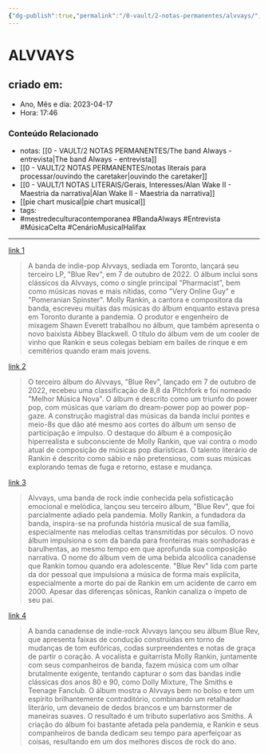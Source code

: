 ```yaml
---
{"dg-publish":true,"permalink":"/0-vault/2-notas-permanentes/alvvays/","tags":["permanente","mestredeculturacontemporanea","BandaAlways","Entrevista","MúsicaCelta","CenárioMusicalHalifax"],"dgHomeLink":true,"dgShowLocalGraph":true,"dgShowFileTree":true,"dgEnableSearch":true,"noteIcon":""}
---
```


# ALVVAYS

## criado em: 
-  Ano, Mês e dia: 2023-04-17
- Hora: 17:46

### Conteúdo Relacionado
- notas: [[0 - VAULT/2 NOTAS PERMANENTES/The band Always - entrevista\|The band Always - entrevista]]
- [[0 - VAULT/2 NOTAS PERMANENTES/notas literais para processar/ouvindo the caretaker\|ouvindo the caretaker]]
- [[0 - VAULT/1 NOTAS LITERAIS/Gerais, Interesses/Alan Wake II - Maestria da narrativa\|Alan Wake II - Maestria da narrativa]]
- [[pie chart musical\|pie chart musical]]
- tags:
- #mestredeculturacontemporanea
#BandaAlways
#Entrevista
#MúsicaCelta
#CenárioMusicalHalifax


---

[link 1](https://www.rollingstone.com/music/music-features/alvvays-blue-rev-1369303/)

> A banda de indie-pop Alvvays, sediada em Toronto, lançará seu terceiro LP, "Blue Rev", em 7 de outubro de 2022. O álbum inclui sons clássicos da Alvvays, como o single principal "Pharmacist", bem como músicas novas e mais nítidas, como "Very Online Guy" e "Pomeranian Spinster". Molly Rankin, a cantora e compositora da banda, escreveu muitas das músicas do álbum enquanto estava presa em Toronto durante a pandemia. O produtor e engenheiro de mixagem Shawn Everett trabalhou no álbum, que também apresenta o novo baixista Abbey Blackwell. O título do álbum vem de um cooler de vinho que Rankin e seus colegas bebiam em bailes de rinque e em cemitérios quando eram mais jovens.


[link 2](https://pitchfork.com/reviews/albums/alvvays-blue-rev/)

> O terceiro álbum do Alvvays, "Blue Rev", lançado em 7 de outubro de 2022, recebeu uma classificação de 8,8 da Pitchfork e foi nomeado "Melhor Música Nova". O álbum é descrito como um triunfo do power pop, com músicas que variam do dream-power pop ao power pop-gaze. A construção magistral das músicas da banda inclui pontes e meio-8s que dão até mesmo aos cortes do álbum um senso de participação e impulso. O destaque do álbum é a composição hiperrealista e subconsciente de Molly Rankin, que vai contra o modo atual de composição de músicas pop diarísticas. O talento literário de Rankin é descrito como sábio e não pretensioso, com suas músicas explorando temas de fuga e retorno, estase e mudança.

[link 3](https://www.nytimes.com/2022/10/04/arts/music/alvvays-blue-rev.html)

> Alvvays, uma banda de rock indie conhecida pela sofisticação emocional e melódica, lançou seu terceiro álbum, "Blue Rev", que foi parcialmente adiado pela pandemia. Molly Rankin, a fundadora da banda, inspira-se na profunda história musical de sua família, especialmente nas melodias celtas transmitidas por séculos. O novo álbum impulsiona o som da banda para fronteiras mais sonhadoras e barulhentas, ao mesmo tempo em que aprofunda sua composição narrativa. O nome do álbum vem de uma bebida alcoólica canadense que Rankin tomou quando era adolescente. "Blue Rev" lida com parte da dor pessoal que impulsiona a música de forma mais explícita, especialmente a morte do pai de Rankin em um acidente de carro em 2000. Apesar das diferenças sônicas, Rankin canaliza o ímpeto de seu pai.

[link 4](https://www.theguardian.com/music/2022/oct/11/alvvays-molly-rankin-interview-blue-rev)

> A banda canadense de indie-rock Alvvays lançou seu álbum Blue Rev, que apresenta faixas de condução construídas em torno de mudanças de tom eufóricas, codas surpreendentes e notas de graça de partir o coração. A vocalista e guitarrista Molly Rankin, juntamente com seus companheiros de banda, fazem música com um olhar brutalmente exigente, tentando capturar o som das bandas indie clássicas dos anos 80 e 90, como Dolly Mixture, The Smiths e Teenage Fanclub. O álbum mostra o Alvvays bem no bolso e tem um espírito brilhantemente contraditório, combinando um retalhador literário, um devaneio de dedos brancos e um barnstormer de maneiras suaves. O resultado é um tributo superlativo aos Smiths. A criação do álbum foi bastante afetada pela pandemia, e Rankin e seus companheiros de banda dedicam seu tempo para aperfeiçoar as coisas, resultando em um dos melhores discos de rock do ano.




